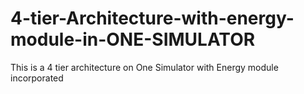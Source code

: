 # 4-tier-Architecture-with-energy-module-in-ONE-SIMULATOR
This is a 4 tier architecture on One Simulator with Energy module incorporated
